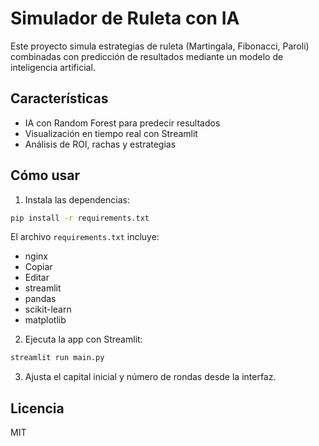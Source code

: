 # Simulador de Ruleta con IA

Este proyecto simula estrategias de ruleta (Martingala, Fibonacci, Paroli) combinadas con predicción de resultados mediante un modelo de inteligencia artificial.

## Características

- IA con Random Forest para predecir resultados
- Visualización en tiempo real con Streamlit
- Análisis de ROI, rachas y estrategias

## Cómo usar

1. Instala las dependencias:

```bash
pip install -r requirements.txt
```
El archivo `requirements.txt` incluye:

- nginx
- Copiar
- Editar
- streamlit
- pandas
- scikit-learn
- matplotlib

2. Ejecuta la app con Streamlit:

```bash
streamlit run main.py
```

3. Ajusta el capital inicial y número de rondas desde la interfaz.

## Licencia

MIT
